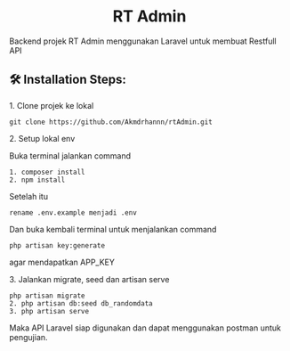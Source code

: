 <h1 align="center" id="title">RT Admin</h1>

<p id="description">Backend projek RT Admin menggunakan Laravel untuk membuat Restfull API</p>

<h2>🛠️ Installation Steps:</h2>

<p>1. Clone projek ke lokal</p>

```
git clone https://github.com/Akmdrhannn/rtAdmin.git
```

<p>2. Setup lokal env</p>
Buka terminal jalankan command

```
1. composer install
2. npm install
```

Setelah itu 
```
rename .env.example menjadi .env
```
Dan buka kembali terminal untuk menjalankan command
```
php artisan key:generate
```
agar mendapatkan APP_KEY
<p>3. Jalankan migrate, seed dan artisan serve</p>

```
php artisan migrate
2. php artisan db:seed db_randomdata
3. php artisan serve
```


Maka API Laravel siap digunakan dan dapat menggunakan postman untuk pengujian.


